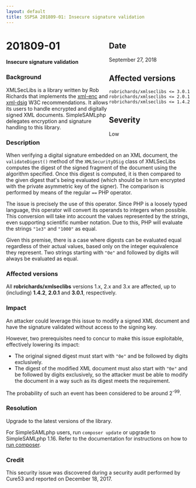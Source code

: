 ```yaml
---
layout: default
title: SSPSA 201809-01: Insecure signature validation
---
```


<aside><div class="sidebar-warning" style="float: right;">
<h2>Date</h2>
September 27, 2018
<h2>Affected versions</h2>
<code>robrichards/xmlseclibs <= 3.0.1</code><br/>
<code>robrichards/xmlseclibs <= 2.0.1</code><br/>
<code>robrichards/xmlseclibs <= 1.4.2</code>
<h2>Severity</h2>
Low
</div></aside>

# 201809-01

**Insecure signature validation**

### Background

XMLSecLibs is a library written by Rob Richards that implements the
[xml-enc](https://www.w3.org/TR/2002/REC-xmlenc-core-20021210/Overview.html) and
[xml-dsig](https://www.w3.org/TR/xmldsig-core1/) W3C recommendations. It allows its users to handle encrypted and
digitally signed XML documents. SimpleSAMLphp delegates encryption and signature handling to this library.

### Description

When verifying a digital signature embedded on an XML document, the `validateDigest()` method of the `XMLSecurityDSig`
class of XMLSecLibs computes the digest of the signed fragment of the document using the algorithm specified. Once this
digest is computed, it is then compared to the given digest that's being evaluated (which should be in turn encrypted
with the private asymmetric key of the signer). The comparison is performed by means of the regular `==` PHP operator.

The issue is precisely the use of this operator. Since PHP is a loosely typed language, this operator will convert its
operands to integers when possible. This conversion will take into account the values represented by the strings, even
supporting scientific number notation. Due to this, PHP will evaluate the strings `"1e3"` and `"1000"` as equal.

Given this premise, there is a case where digests can be evaluated equal regardless of their actual values, based only
on the integer equivalence they represent. Two strings starting with `"0e"` and followed by digits will always be
evaluated as equal.

### Affected versions

All **robrichards/xmlseclibs** versions 1.x, 2.x and 3.x are affected, up to (including) **1.4.2**, **2.0.1** and
**3.0.1**, respectively.

### Impact

An attacker could leverage this issue to modify a signed XML document and have the signature validated without access to
the signing key.

However, two prerequisites need to concur to make this issue exploitable, effectively lowering its impact:

- The original signed digest must start with `"0e"` and be followed by digits exclusively.
- The digest of the modified XML document must also start with `"0e"` and be followed by digits exclusively, so the
attacker must be able to modify the document in a way such as its digest meets the requirement.

The probability of such an event has been considered to be around 2<sup>-99</sup>.

### Resolution

Upgrade to the latest versions of the library.

For SimpleSAMLphp users, run `composer update` or upgrade to SimpleSAMLphp 1.16. Refer to the documentation for
instructions on how to [run composer](https://simplesamlphp.org/docs/stable/simplesamlphp-install-repo).

### Credit

This security issue was discovered during a security audit performed by Cure53 and reported on December 18, 2017.
